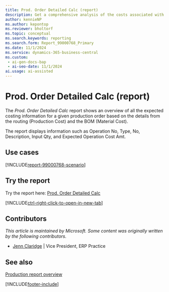 ```yaml
---
title: Prod. Order Detailed Calc (report)
description: Get a comprehensive analysis of the costs associated with production orders broken down to costs by material, capacity, overheads, and other relevant cost components.
author: kennieNP
ms.author: kepontop
ms.reviewer: bholtorf
ms.topic: conceptual
ms.search.keywords: reporting
ms.search.form: Report_99000768_Primary
ms.date: 11/1/2024
ms.service: dynamics-365-business-central
ms.custom:
 - ai-gen-docs-bap
 - ai-seo-date: 11/1/2024
ai.usage: ai-assisted
---
```


# Prod. Order Detailed Calc (report)

The *Prod. Order Detailed Calc* report shows an overview of all the expected costing information for a given production order based on the details from the routing (Production Cost) and the BOM (Material Cost).	

The report displays information such as Operation No, Type, No, Description, Input Qty, and Expected Operation Cost Amt.


## Use cases

[!INCLUDE[report-99000768-scenario](../includes/report-99000768-scenario-include.md)]


<!-- 

Prompt

Below is a report in an ERP system. Provide 3-4 use cases for different personas working with manufacturing

Format like this:    
  
As a <persona>, use the report to    
* use case 1  
* use case 2    

Do not capitalize the persona names. 

Do not start lines with "Use the data to"

## Report name
Prod. Order Detailed Calc

## Report description

### What the report does

### Use cases
Get a comprehensive analysis of the costs associated with production orders broken down to costs by material, capacity, overheads, and other relevant cost components.

Please include your data sources and URLs


-->


## Try the report

Try the report here: [Prod. Order Detailed Calc](https://businesscentral.dynamics.com?report=99000768)

[!INCLUDE[ctrl-right-click-to-open-in-new-tab](../includes/ctrl-right-click-to-open-in-new-tab.md)]


## Contributors

*This article is maintained by Microsoft. Some content was originally written by the following contributors.*

* [Jenn Claridge](https://www.linkedin.com/in/jenn-morton-sabre/) | Vice President, ERP Practice


## See also

[Production report overview](../production-reports.md)  

[!INCLUDE[footer-include](../includes/footer-banner.md)]